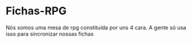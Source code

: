 # Fichas-RPG
Nós somos uma mesa de rpg constituída por uns 4 cara. A gente só usa isso para sincronizar nossas fichas
